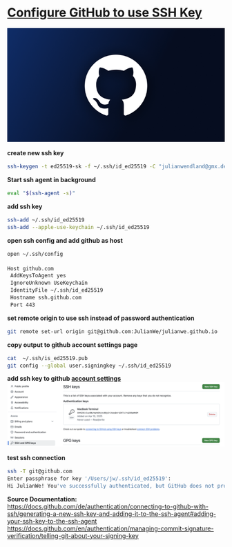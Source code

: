 # [**Configure GitHub to use SSH Key**](https://docs.github.com/de/authentication/connecting-to-github-with-ssh/generating-a-new-ssh-key-and-adding-it-to-the-ssh-agent#adding-your-ssh-key-to-the-ssh-agent)


![](../../github/files/images/github.jpg)


**create new ssh key**
```sh
ssh-keygen -t ed25519-sk -f ~/.ssh/id_ed25519 -C "julianwendland@gmx.de" ; cat ~/.ssh/id_ed25519.pub
```

**Start ssh agent in background**
```sh
eval "$(ssh-agent -s)"
```

**add ssh key**
```sh
ssh-add ~/.ssh/id_ed25519
ssh-add --apple-use-keychain ~/.ssh/id_ed25519
```

**open ssh config and add github as host**
```sh
open ~/.ssh/config

Host github.com
 AddKeysToAgent yes
 IgnoreUnknown UseKeychain
 IdentityFile ~/.ssh/id_ed25519
 Hostname ssh.github.com
 Port 443 
```

**set remote origin to use ssh instead of password authentication**
```sh
git remote set-url origin git@github.com:JulianWe/julianwe.github.io
```

**copy output to github account settings page**
```sh
cat  ~/.ssh/is_ed25519.pub
git config --global user.signingkey ~/.ssh/id_ed25519
```

**add ssh key to github [account settings](https://github.com/settings/keys)**
![](../../github/files/images/github-1.jpg)

**test ssh connection**
```sh
ssh -T git@github.com
Enter passphrase for key '/Users/jw/.ssh/id_ed25519': 
Hi JulianWe! You've successfully authenticated, but GitHub does not provide shell access.
```

**Source Documentation:**
https://docs.github.com/de/authentication/connecting-to-github-with-ssh/generating-a-new-ssh-key-and-adding-it-to-the-ssh-agent#adding-your-ssh-key-to-the-ssh-agent
https://docs.github.com/en/authentication/managing-commit-signature-verification/telling-git-about-your-signing-key

